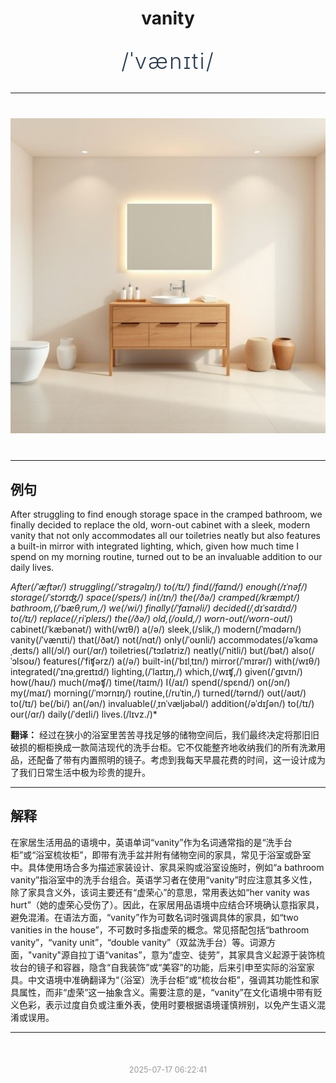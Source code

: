 <div align="center">

# vanity

<div style="margin: 30px 0;">
<h1 style="font-size: 2.5em; font-weight: 300; letter-spacing: 2px; margin: 0; color: #2c3e50;">
/ˈvænɪti/
</h1>
</div>

</div>

---

<div align="center" style="margin: 40px 0;">

![vanity](images/vanity.png)

</div>

---

## 例句

After struggling to find enough storage space in the cramped bathroom, we finally decided to replace the old, worn-out cabinet with a sleek, modern vanity that not only accommodates all our toiletries neatly but also features a built-in mirror with integrated lighting, which, given how much time I spend on my morning routine, turned out to be an invaluable addition to our daily lives.

*After(/ˈæftər/) struggling(/ˈstrəgəlɪŋ/) to(/tɪ/) find(/faɪnd/) enough(/ɪˈnəf/) storage(/ˈstɔrɪʤ/) space(/speɪs/) in(/ɪn/) the(/ðə/) cramped(/kræmpt/) bathroom,(/ˈbæθˌrum,/) we(/wi/) finally(/ˈfaɪnəli/) decided(/ˌdɪˈsaɪdɪd/) to(/tɪ/) replace(/ˌriˈpleɪs/) the(/ðə/) old,(/oʊld,/) worn-out(/worn-out*/) cabinet(/ˈkæbənət/) with(/wɪθ/) a(/ə/) sleek,(/slik,/) modern(/ˈmɑdərn/) vanity(/ˈvænɪti/) that(/ðət/) not(/nɑt/) only(/ˈoʊnli/) accommodates(/əˈkɑməˌdeɪts/) all(/ɔl/) our(/ɑr/) toiletries(/ˈtɔɪlətriz/) neatly(/ˈnitli/) but(/bət/) also(/ˈɔlsoʊ/) features(/ˈfiʧərz/) a(/ə/) built-in(/ˈbɪlˌtɪn/) mirror(/ˈmɪrər/) with(/wɪθ/) integrated(/ˈɪnəˌgreɪtɪd/) lighting,(/ˈlaɪtɪŋ,/) which,(/wɪʧ,/) given(/ˈgɪvɪn/) how(/haʊ/) much(/məʧ/) time(/taɪm/) I(/aɪ/) spend(/spɛnd/) on(/ɔn/) my(/maɪ/) morning(/ˈmɔrnɪŋ/) routine,(/ruˈtin,/) turned(/tərnd/) out(/aʊt/) to(/tɪ/) be(/bi/) an(/ən/) invaluable(/ˌɪnˈvæljəbəl/) addition(/əˈdɪʃən/) to(/tɪ/) our(/ɑr/) daily(/ˈdeɪli/) lives.(/lɪvz./)*

**翻译：** 经过在狭小的浴室里苦苦寻找足够的储物空间后，我们最终决定将那旧旧破损的橱柜换成一款简洁现代的洗手台柜。它不仅能整齐地收纳我们的所有洗漱用品，还配备了带有内置照明的镜子。考虑到我每天早晨花费的时间，这一设计成为了我们日常生活中极为珍贵的提升。

---

## 解释

在家居生活用品的语境中，英语单词“vanity”作为名词通常指的是“洗手台柜”或“浴室梳妆柜”，即带有洗手盆并附有储物空间的家具，常见于浴室或卧室中。具体使用场合多为描述家装设计、家具采购或浴室设施时，例如“a bathroom vanity”指浴室中的洗手台组合。英语学习者在使用“vanity”时应注意其多义性，除了家具含义外，该词主要还有“虚荣心”的意思，常用表达如“her vanity was hurt”（她的虚荣心受伤了）。因此，在家居用品语境中应结合环境确认意指家具，避免混淆。在语法方面，“vanity”作为可数名词时强调具体的家具，如“two vanities in the house”，不可数时多指虚荣的概念。常见搭配包括“bathroom vanity”，“vanity unit”，“double vanity”（双盆洗手台）等。词源方面，"vanity"源自拉丁语“vanitas”，意为“虚空、徒劳”，其家具含义起源于装饰梳妆台的镜子和容器，隐含“自我装饰”或“美容”的功能，后来引申至实际的浴室家具。中文语境中准确翻译为“（浴室）洗手台柜”或“梳妆台柜”，强调其功能性和家具属性，而非“虚荣”这一抽象含义。需要注意的是，“vanity”在文化语境中带有贬义色彩，表示过度自负或注重外表，使用时要根据语境谨慎辨别，以免产生语义混淆或误用。


---

<div align="center" style="margin-top: 50px;">
<small style="color: #999; font-size: 0.9em;">2025-07-17 06:22:41</small>
</div>
